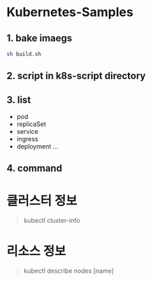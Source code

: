 # Kubernetes-Samples


## 1. bake imaegs
```bash
sh build.sh
``` 

## 2. script in k8s-script directory

## 3. list

- pod
- replicaSet
- service
- ingress
- deployment
...


## 4. command

# 클러스터 정보
> kubectl cluster-info 

# 리소스 정보
> kubectl describe nodes [name]

